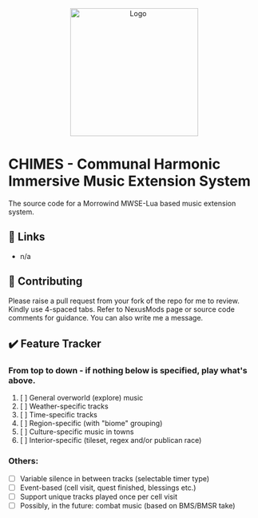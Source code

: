 <!-- PROJECT LOGO -->
<div align="center">
  <a href="https://github.com/tewlwolow/CHIMES">
    <img src="https://i.ibb.co/FhGNZXD/chimes-logo.png" alt="Logo" width="256">
  </a>
</div>

<!-- Main -->
# CHIMES - Communal Harmonic Immersive Music Extension System

The source code for a Morrowind MWSE-Lua based music extension system.

<!-- Links -->
## :link: Links

- n/a

<!-- Contributing -->
## :jigsaw: Contributing

Please raise a pull request from your fork of the repo for me to review. Kindly use 4-spaced tabs.
Refer to NexusMods page or source code comments for guidance. You can also write me a message.


## :heavy_check_mark: Feature Tracker
### From top to down - if nothing below is specified, play what's above.
1. [ ] General overworld (explore) music
2. [ ] Weather-specific tracks
3. [ ] Time-specific tracks
2. [ ] Region-specific (with "biome" grouping)
3. [ ] Culture-specific music in towns
4. [ ] Interior-specific (tileset, regex and/or publican race)

### Others:
- [ ] Variable silence in between tracks (selectable timer type)
- [ ] Event-based (cell visit, quest finished, blessings etc.)
- [ ] Support unique tracks played once per cell visit
- [ ] Possibly, in the future: combat music (based on BMS/BMSR take)

